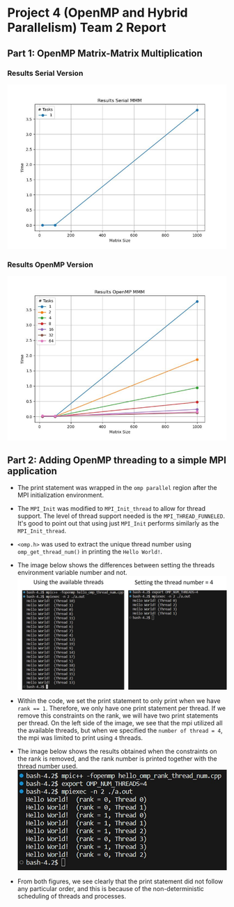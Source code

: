 # Project 4 (OpenMP and Hybrid Parallelism) Team 2 Report

## Part 1: OpenMP Matrix-Matrix Multiplication

### Results Serial Version
![img1](/analysis/serial_results.jpg)

### Results OpenMP Version
![img1](/analysis/openmp_results.jpg)

## Part 2: Adding OpenMP threading to a simple MPI application
- The print statement was wrapped in the `omp parallel` region after the MPI initialization environment.
- The `MPI_Init` was modified to `MPI_Init_thread` to allow for thread support. The level of thread support needed is the `MPI_THREAD_FUNNELED`. It's good to point out that using just `MPI_Init` performs similarly as the `MPI_Init_thread`.
- `<omp.h>` was used to extract the unique thread number using `omp_get_thread_num()` in printing the `Hello World!`.
- The image below shows the differences between setting the threads environment variable number and not.
![img1](/analysis/omp_simple_mpi_app.jpg)

- Within the code, we set the print statement to only print when we have `rank == 1`. Therefore, we only have one print statement per thread. If we remove this constraints on the rank, we will have two print statements per thread. 
On the left side of the image, we see that the mpi utilized all the available threads, but when we specified the `number of thread = 4`, the mpi was limited to print using `4` threads.
- The image below shows the results obtained when the constraints on the rank is removed, and the rank number is printed together with the thread number used.
![img2](/analysis/omp_simple_mpi_app_with_rank.jpg)
- From both figures, we see clearly that the print statement did not follow any particular order, and this is because of the non-deterministic scheduling of threads and processes.